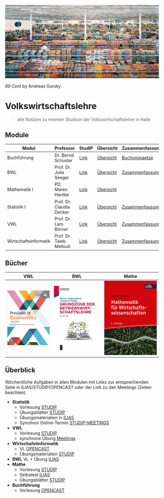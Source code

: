 ![22-02-13_13-29](images/22-02-13_13-29.jpg)

*99 Cent* by Andreas Gursky

# Volkswirtschaftslehre

> alle Notizen zu meinem Studium der Volkswirtschaftslehre in Halle
> 


## Module

| Modul | Professor | StudIP | Übersicht | Zusammenfassung |
| --------------------- | ------------------------ | ------------------------------------------------------------ | ----------------------------------------------- | ------------------------------------------------------------ |
| Buchführung | Dr. Bernd Schuster | [Link](https://studip.uni-halle.de/dispatch.php/course/overview?cid=947233852d97a6d1b73e10e284b0daa0) | [Übersicht](VL_Buchfuehrung/README.md) | [Buchungsaetze](VL_Buchfuehrung/2021-10-00-Buchungsaetze.md) |
| BWL | Prof. Dr. Julia Seeger | [Link](https://studip.uni-halle.de/dispatch.php/course/overview?cid=113433db124a2ae1dd9c68650141c7ac) | [Übersicht](VL_BWL/README.md) | [Zusammenfassung](VL_BWL/2021-10-00-Zusammenfassung.md) |
| Mathematik I | PD. Maren Hantke | [Link](https://studip.uni-halle.de/dispatch.php/course/overview?cid=e40de35dc0052790d6339e9b1bdf7e0c) | [Übersicht](VL_Mathe1/README.md) | |
| Statistik I | Prof. Dr. Claudia Decker | [Link](https://studip.uni-halle.de/dispatch.php/course/overview?cid=f69e6edd60aa482027bace682879a7bf) | [Übersicht](VL_Statistik1/README.md) | [Zusammenfassung](VL_Statistik1/2021-10-00-Zusammenfassung.md) |
| VWL | Prof. Dr. Lars Börner | [Link](https://studip.uni-halle.de/dispatch.php/course/overview?cid=cbc118b597a7b750d1503bfb3191295c) | [Übersicht](VL_VWL/README.md) | [Zusammenfassung](VL_VWL/2021-10-00-Zusammenfassung.md) |
| Wirtschaftsinformatik | Prof. Dr. Taieb Mellouli | [Link](https://studip.uni-halle.de/dispatch.php/course/overview?cid=df0f041ad274fc2c80bd4cb393912a92) | [Übersicht](VL_Wirtschaftsinformatik/README.md) | [Zusammenfassung](VL_Wirtschaftsinformatik/2021-10-00-Zusammenfassung.md) |

## Bücher

| VWL | BWL | Mathe | 
| ------------------------------------------------------------ | ------------------------------------------------------------ | ------------------------------------------------------------ |
| [![vwl](images/vwl_buch.jpg)](https://drive.google.com/file/d/1s9_7FWN3G2-_y69nM1v2xPurEeXk48Ow/view) | [![bwl](images/mathe_buch.jpg)](https://drive.google.com/file/d/1wPdZ596cPwlVadX3A2Jb4MZmrEyYdYRv/view) | [![mathe](images/bwl_buch.jpg)](https://drive.google.com/file/d/1s9_7FWN3G2-_y69nM1v2xPurEeXk48Ow/view?usp=drive_web) |

## Überblick

Wöchentliche Aufgaben in allen Modulen mit Links zur entsprechenden Seite in ILIAS/STUDIP/OPENCAST oder der Link zu den Meetings (Zeiten beachten)

* **Statistik**
  * Vorlesung [STUDIP](https://studip.uni-halle.de/dispatch.php/course/files/index/bb255f3166409ca6bf427d62d38a639e?cid=f69e6edd60aa482027bace682879a7bf)
  * Übungsblätter [STUDIP](https://studip.uni-halle.de/dispatch.php/course/files/index/8b0dce8c3c007b340cc25ab896ad3f87?cid=f69e6edd60aa482027bace682879a7bf)
  * Übungsmaterialien in [ILIAS](https://ilias.uni-halle.de/goto.php?target=crs_220184&client_id=unihalle)
  * Synchron Online-Termin [STUDIP-MEETINGS](https://studip.uni-halle.de/plugins.php/meetingplugin/index?cid=6aa77b737e69c82a81d93ff7c7a410c6#/)
* **VWL**
  * Vorlesung [STUDIP](https://studip.uni-halle.de/dispatch.php/course/files?cid=cbc118b597a7b750d1503bfb3191295c)
  * synchrone Übung [Meetings](https://studip.uni-halle.de/plugins.php/meetingplugin/index?cid=12f91aa567b01ea251408fd2c4a6c455#/)
* **Wirtschafstinformatik**
  * VL [OPENCAST](https://studip.uni-halle.de/plugins.php/opencast/course/index?cid=df0f041ad274fc2c80bd4cb393912a92)
  * Übungsmaterialien [STUDIP](https://studip.uni-halle.de/dispatch.php/course/files?cid=df0f041ad274fc2c80bd4cb393912a92)
* **BWL** VL + Übung [ILIAS](https://ilias.uni-halle.de/ilias.php?ref_id=217678&cmdClass=ilrepositorygui&cmdNode=us&baseClass=ilrepositorygui)
* **Mathe**
  * Vorlesung [STUDIP](https://studip.uni-halle.de/dispatch.php/course/files/index/37b1366b8d66a8d7020d870d0e2ec49a?cid=e40de35dc0052790d6339e9b1bdf7e0c)
  * Selbstest [ILIAS](https://ilias.uni-halle.de/ilias.php?ref_id=220211&cmdClass=ilrepositorygui&cmdNode=us&baseClass=ilrepositorygui)
  * Übungsblätter [STUDIP](https://studip.uni-halle.de/dispatch.php/course/files/index/92d368b2368f95cb792fd7a09bdddf78?cid=e40de35dc0052790d6339e9b1bdf7e0c)
* **Buchführung**
  * Vorlesung [OPENCAST](https://studip.uni-halle.de/plugins.php/opencast/course/index?cid=9621ab9e6f480ff17e4a751b9ccc59d4)
